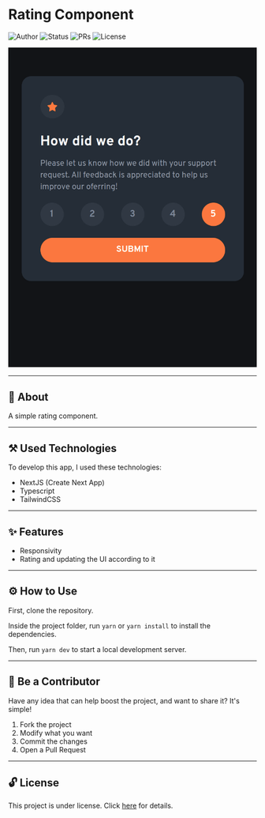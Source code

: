 # Rating Component

![Author](https://img.shields.io/badge/author-Wendell%20Kenneddy-brightgreen)
![Status](https://img.shields.io/badge/status-Concluded-brightgreen)
![PRs](https://img.shields.io/badge/PRs-Welcome-brightgreen)
![License](https://img.shields.io/badge/license-MIT-brightgreen)

![Final Result](./.github/preview.png)

---

## 📕 About

A simple rating component.

---

## ⚒️ Used Technologies

To develop this app, I used these technologies:

- NextJS (Create Next App)
- Typescript
- TailwindCSS

---

## ✨ Features

- Responsivity
- Rating and updating the UI according to it

---

## ⚙️ How to Use

First, clone the repository.

Inside the project folder, run `yarn` or `yarn install` to install the dependencies.

Then, run `yarn dev` to start a local development server.

---

## 🤝 Be a Contributor

Have any idea that can help boost the project, and want to share it? It's simple!

1. Fork the project
2. Modify what you want
3. Commit the changes
4. Open a Pull Request

---

## 🔓 License

This project is under license. Click [here](./LICENSE.md) for details.
